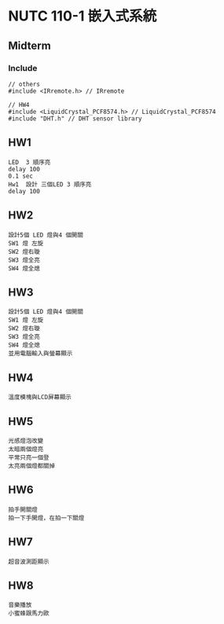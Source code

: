 # NUTC 110-1 嵌入式系統

## Midterm
### Include
```
// others
#include <IRremote.h> // IRremote

// HW4
#include <LiquidCrystal_PCF8574.h> // LiquidCrystal_PCF8574
#include "DHT.h" // DHT sensor library
```

## HW1
    LED  3 順序亮
    delay 100
    0.1 sec
    Hw1  設計 三個LED 3 順序亮
    delay 100
## HW2
    設計5個 LED 燈與4 個開關
    SW1 燈 左旋
    SW2 燈右璇
    SW3 燈全亮
    SW4 燈全熄
## HW3
    設計5個 LED 燈與4 個開關
    SW1 燈 左旋
    SW2 燈右璇
    SW3 燈全亮
    SW4 燈全熄
    並用電腦輸入與螢幕顯示
## HW4
    溫度模塊與LCD屏幕顯示
## HW5
    光感燈泡改變
    太暗兩個燈亮
    平常只亮一個登
    太亮兩個燈都關掉
## HW6
    拍手開關燈
    拍一下手開燈，在拍一下關燈
## HW7
    超音波測距顯示
## HW8
    音樂播放
    小蜜蜂跟馬力歐